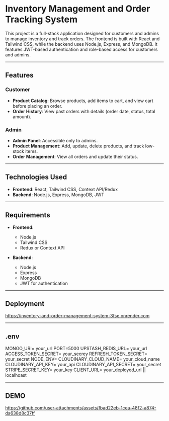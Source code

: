 
# Inventory Management and Order Tracking System

This project is a full-stack application designed for customers and admins to manage inventory and track orders. The frontend is built with React and Tailwind CSS, while the backend uses Node.js, Express, and MongoDB. It features JWT-based authentication and role-based access for customers and admins.

---

## Features

### Customer
- **Product Catalog**: Browse products, add items to cart, and view cart before placing an order.
- **Order History**: View past orders with details (order date, status, total amount).

### Admin
- **Admin Panel**: Accessible only to admins.
- **Product Management**: Add, update, delete products, and track low-stock items.
- **Order Management**: View all orders and update their status.

---

## Technologies Used
- **Frontend**: React, Tailwind CSS, Context API/Redux
- **Backend**: Node.js, Express, MongoDB, JWT

---

## Requirements

- **Frontend**:
  - Node.js
  - Tailwind CSS
  - Redux or Context API

- **Backend**:
  - Node.js
  - Express
  - MongoDB
  - JWT for authentication

---

## Deployment
https://inventory-and-order-management-system-3fse.onrender.com

---

## .env

MONGO_URI= your_url
PORT=5000
UPSTASH_REDIS_URL= your_url
ACCESS_TOKEN_SECRET= your_secrey
REFRESH_TOKEN_SECRET= your_secret
NODE_ENV=
CLOUDINARY_CLOUD_NAME= your_cloud_name
CLOUDINARY_API_KEY= your_api
CLOUDINARY_API_SECRET= your_secret
STRIPE_SECRET_KEY= your_key
CLIENT_URL= your_deployed_url || localhoast

---

## DEMO

https://github.com/user-attachments/assets/fbad22eb-1cea-48f2-a874-da638d8c37ff






